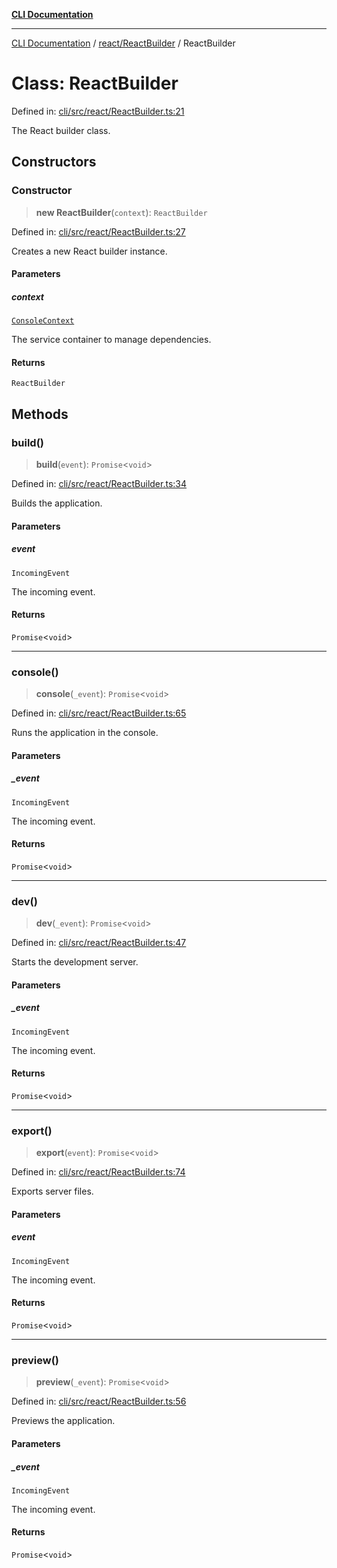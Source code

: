 [**CLI Documentation**](../../../README.md)

***

[CLI Documentation](../../../README.md) / [react/ReactBuilder](../README.md) / ReactBuilder

# Class: ReactBuilder

Defined in: [cli/src/react/ReactBuilder.ts:21](https://github.com/stonemjs/cli/blob/ae332002b2560de84ae3a35accc1d91282bd1543/src/react/ReactBuilder.ts#L21)

The React builder class.

## Constructors

### Constructor

> **new ReactBuilder**(`context`): `ReactBuilder`

Defined in: [cli/src/react/ReactBuilder.ts:27](https://github.com/stonemjs/cli/blob/ae332002b2560de84ae3a35accc1d91282bd1543/src/react/ReactBuilder.ts#L27)

Creates a new React builder instance.

#### Parameters

##### context

[`ConsoleContext`](../../../declarations/interfaces/ConsoleContext.md)

The service container to manage dependencies.

#### Returns

`ReactBuilder`

## Methods

### build()

> **build**(`event`): `Promise`\<`void`\>

Defined in: [cli/src/react/ReactBuilder.ts:34](https://github.com/stonemjs/cli/blob/ae332002b2560de84ae3a35accc1d91282bd1543/src/react/ReactBuilder.ts#L34)

Builds the application.

#### Parameters

##### event

`IncomingEvent`

The incoming event.

#### Returns

`Promise`\<`void`\>

***

### console()

> **console**(`_event`): `Promise`\<`void`\>

Defined in: [cli/src/react/ReactBuilder.ts:65](https://github.com/stonemjs/cli/blob/ae332002b2560de84ae3a35accc1d91282bd1543/src/react/ReactBuilder.ts#L65)

Runs the application in the console.

#### Parameters

##### \_event

`IncomingEvent`

The incoming event.

#### Returns

`Promise`\<`void`\>

***

### dev()

> **dev**(`_event`): `Promise`\<`void`\>

Defined in: [cli/src/react/ReactBuilder.ts:47](https://github.com/stonemjs/cli/blob/ae332002b2560de84ae3a35accc1d91282bd1543/src/react/ReactBuilder.ts#L47)

Starts the development server.

#### Parameters

##### \_event

`IncomingEvent`

The incoming event.

#### Returns

`Promise`\<`void`\>

***

### export()

> **export**(`event`): `Promise`\<`void`\>

Defined in: [cli/src/react/ReactBuilder.ts:74](https://github.com/stonemjs/cli/blob/ae332002b2560de84ae3a35accc1d91282bd1543/src/react/ReactBuilder.ts#L74)

Exports server files.

#### Parameters

##### event

`IncomingEvent`

The incoming event.

#### Returns

`Promise`\<`void`\>

***

### preview()

> **preview**(`_event`): `Promise`\<`void`\>

Defined in: [cli/src/react/ReactBuilder.ts:56](https://github.com/stonemjs/cli/blob/ae332002b2560de84ae3a35accc1d91282bd1543/src/react/ReactBuilder.ts#L56)

Previews the application.

#### Parameters

##### \_event

`IncomingEvent`

The incoming event.

#### Returns

`Promise`\<`void`\>
